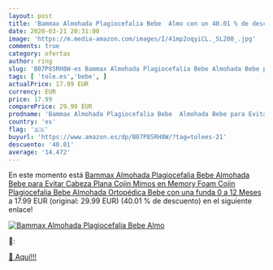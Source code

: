 ```yaml
---
layout: post
title: 'Bammax Almohada Plagiocefalia Bebe  Almo con un 40.01 % de descuento'
date: 2020-03-21 20:31:00
image: 'https://m.media-amazon.com/images/I/41mp2oqyiCL._SL200_.jpg'
comments: true
category: ofertas
author: ring
slug: 'B07P85RH8W-es Bammax Almohada Plagiocefalia Bebe Almohada Bebe para...'
tags: [ 'tole.es','bebe', ]
actualPrice: 17.99 EUR
currency: EUR
price: 17.99
comparePrice: 29.99 EUR
prodname: 'Bammax Almohada Plagiocefalia Bebe  Almohada Bebe para Evitar Cabeza Plana  Cojin Mimos en Memory Foam  Cojin Plagiocefalia Bebe  Almohada Ortopédica Bebe  con una funda  0 a 12 Meses '
country: 'es'
flag: '🇪🇸'
buyurl: 'https://www.amazon.es/dp/B07P85RH8W/?tag=tolees-21'
descuento: '40.01'
average: '14.472'
---
```


En este momento está [Bammax Almohada Plagiocefalia Bebe  Almohada Bebe para Evitar Cabeza Plana  Cojin Mimos en Memory Foam  Cojin Plagiocefalia Bebe  Almohada Ortopédica Bebe  con una funda  0 a 12 Meses ](https://www.amazon.es/dp/B07P85RH8W/?tag=tolees-21) a 17.99 EUR (original: 29.99 EUR) (40.01 %  de descuento) en el siguiente enlace!

[![Bammax Almohada Plagiocefalia Bebe  Almo](https://m.media-amazon.com/images/I/41mp2oqyiCL._SL200_.jpg)](https://www.amazon.es/dp/B07P85RH8W/?tag=tolees-21)

🔎:


[🛒 Aquí!!!](https://www.amazon.es/dp/B07P85RH8W/?tag=tolees-21)
